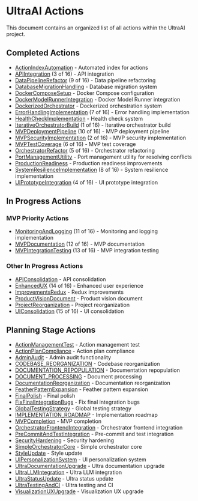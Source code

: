 # UltraAI Actions

This document contains an organized list of all actions within the UltraAI project.

## Completed Actions

- [ActionIndexAutomation](../actions/ActionIndexAutomation/ActionIndexAutomation-COMPLETED.md) - Automated index for actions
- [APIIntegration](../actions/APIIntegration/APIIntegration-PLAN.md) (3 of 16) - API integration
- [DataPipelineRefactor](../actions/DataPipelineRefactor/DataPipelineRefactor-COMPLETED.md) (9 of 16) - Data pipeline refactoring
- [DatabaseMigrationHandling](../actions/DatabaseMigrationHandling/DatabaseMigrationHandling-COMPLETED.md) - Database migration system
- [DockerComposeSetup](../actions/DockerComposeSetup/DockerComposeSetup-COMPLETED.md) - Docker Compose configuration
- [DockerModelRunnerIntegration](../actions/DockerModelRunnerIntegration/DockerModelRunnerIntegration-COMPLETED.md) - Docker Model Runner integration
- [DockerizedOrchestrator](../actions/DockerizedOrchestrator/DockerizedOrchestrator-COMPLETED.md) - Dockerized orchestration system
- [ErrorHandlingImplementation](../actions/ErrorHandlingImplementation/ErrorHandlingImplementation-COMPLETED.md) (7 of 16) - Error handling implementation
- [HealthCheckImplementation](../actions/HealthCheckImplementation/HealthCheckImplementation-COMPLETED.md) - Health check system
- [IterativeOrchestratorBuild](../actions/IterativeOrchestratorBuild/IterativeOrchestratorBuild-COMPLETED.md) (1 of 16) - Iterative orchestrator build
- [MVPDeploymentPipeline](../actions/MVPDeploymentPipeline/MVPDeploymentPipeline-COMPLETED.md) (10 of 16) - MVP deployment pipeline
- [MVPSecurityImplementation](../actions/MVPSecurityImplementation/MVPSecurityImplementation-COMPLETED.md) (2 of 16) - MVP security implementation
- [MVPTestCoverage](../actions/MVPTestCoverage/MVPTestCoverage-COMPLETED.md) (6 of 16) - MVP test coverage
- [OrchestratorRefactor](../actions/OrchestratorRefactor/OrchestratorRefactor-PLAN.md) (5 of 16) - Orchestrator refactoring
- [PortManagementUtility](../actions/PortManagementUtility/PortManagementUtility-COMPLETED.md) - Port management utility for resolving conflicts
- [ProductionReadiness](../actions/ProductionReadiness/ProductionReadiness-COMPLETED.md) - Production readiness improvements
- [SystemResilienceImplementation](../actions/SystemResilienceImplementation/SystemResilienceImplementation-COMPLETED.md) (8 of 16) - System resilience implementation
- [UIPrototypeIntegration](../actions/UIPrototypeIntegration/UIPrototypeIntegration-COMPLETED.md) (4 of 16) - UI prototype integration

## In Progress Actions

### MVP Priority Actions
- [MonitoringAndLogging](../actions/MonitoringAndLogging/MonitoringAndLogging-PLAN.md) (11 of 16) - Monitoring and logging implementation
- [MVPDocumentation](../actions/MVPDocumentation/MVPDocumentation-PLAN.md) (12 of 16) - MVP documentation
- [MVPIntegrationTesting](../actions/MVPIntegrationTesting/MVPIntegrationTesting-PLAN.md) (13 of 16) - MVP integration testing

### Other In Progress Actions

- [APIConsolidation](../actions/APIConsolidation/APIConsolidation-PLAN.md) - API consolidation
- [EnhancedUX](../actions/EnhancedUX/supporting_docs/EnhancedUX-IMPLEMENTATION.md) (14 of 16) - Enhanced user experience
- [ImprovementsRedux](../actions/ImprovementsRedux/ImprovementsRedux-PLAN.md) - Redux improvements
- [ProductVisionDocument](../actions/ProductVisionDocument/ProductVisionDocument-PLAN.md) - Product vision document
- [ProjectReorganization](../actions/ProjectReorganization/ProjectReorganization-PLAN.md) - Project reorganization
- [UIConsolidation](../actions/UIConsolidation/UIConsolidation-PLAN.md) (15 of 16) - UI consolidation

## Planning Stage Actions

- [ActionManagementTest](../actions/ActionManagementTest/ActionManagementTest-PLAN.md) - Action management test
- [ActionPlanCompliance](../actions/ActionPlanCompliance/ActionPlanCompliance-PLAN.md) - Action plan compliance
- [AdminAudit](../actions/AdminAudit/AdminAudit-PLAN.md) - Admin audit functionality
- [CODEBASE_REORGANIZATION](../actions/CODEBASE_REORGANIZATION/PLAN.md) - Codebase reorganization
- [DOCUMENTATION_REPOPULATION](../actions/DOCUMENTATION_REPOPULATION/PLAN.md) - Documentation repopulation
- [DOCUMENT_PROCESSING](../actions/DOCUMENT_PROCESSING/PLAN.md) - Document processing
- [DocumentationReorganization](../actions/DocumentationReorganization/DocumentationReorganization-PLAN.md) - Documentation reorganization
- [FeatherPatternExpansion](../actions/FeatherPatternExpansion/FeatherPatternExpansion-PLAN.md) - Feather pattern expansion
- [FinalPolish](../actions/FinalPolish/FinalPolish-PLAN.md) - Final polish
- [FixFinalIntegrationBugs](../actions/FixFinalIntegrationBugs/FixFinalIntegrationBugs-PLAN.md) - Fix final integration bugs
- [GlobalTestingStrategy](../actions/GlobalTestingStrategy/GlobalTestingStrategy-PLAN.md) - Global testing strategy
- [IMPLEMENTATION_ROADMAP](../actions/IMPLEMENTATION_ROADMAP/PLAN.md) - Implementation roadmap
- [MVPCompletion](../actions/MVPCompletion/MVPCompletion-PLAN.md) - MVP completion
- [OrchestratorFrontendIntegration](../actions/OrchestratorFrontendIntegration/DockerizedOrchestrator-PLAN.md) - Orchestrator frontend integration
- [PreCommitAndTestIntegration](../actions/PreCommitAndTestIntegration/PreCommitAndTestIntegration-PLAN.md) - Pre-commit and test integration
- [SecurityHardening](../actions/SecurityHardening/SecurityHardening-PLAN.md) - Security hardening
- [SimpleOrchestratorCore](../actions/SimpleOrchestratorCore/SimpleOrchestratorCore-PLAN.md) - Simple orchestrator core
- [StyleUpdate](../actions/StyleUpdate/StyleUpdate-PLAN.md) - Style update
- [UIPersonalizationSystem](../actions/UIPersonalizationSystem/UIPersonalizationSystem-PLAN.md) - UI personalization system
- [UltraDocumentationUpgrade](../actions/UltraDocumentationUpgrade/UltraDocumentationUpgrade-PLAN.md) - Ultra documentation upgrade
- [UltraLLMIntegration](../actions/UltraLLMIntegration/UltraLLMIntegration-PLAN.md) - Ultra LLM integration
- [UltraStatusUpdate](../actions/UltraStatusUpdate/UltraStatusUpdate-PLAN.md) - Ultra status update
- [UltraTestingAndCI](../actions/UltraTestingAndCI/UltraTestingAndCI-PLAN.md) - Ultra testing and CI
- [VisualizationUXUpgrade](../actions/VisualizationUXUpgrade/VisualizationUXUpgrade-PLAN.md) - Visualization UX upgrade